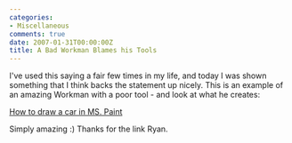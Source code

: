 ```yaml
---
categories:
- Miscellaneous
comments: true
date: 2007-01-31T00:00:00Z
title: A Bad Workman Blames his Tools
---
```


I've used this saying a fair few times in my life, and today I was shown something that I think backs the statement up nicely. This is an example of an amazing Workman with a poor tool - and look at what he creates:

<a href="http://www.youtube.com/watch?v=ElrldD02if0" title="How to draw a car in MS. Paint">How to draw a car in MS. Paint</a>

Simply amazing :)  Thanks for the link Ryan.
